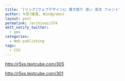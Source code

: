 ```yaml
---
title: '[リンク]ウェブデザインに 書き取り 良い 英文 フォント'
author: 녹풍(綠風, Windgreen)
layout: post
permalink: /archives/374
aktt_notify_twitter:
  - yes
categories:
  - Web publishing
tags:
  - CSS
---
```

<meta http-equiv="content-type" content="text/html; charset=utf-8" />

<a target="_top" href="http://r5xs.textcube.com/305">http://r5xs.textcube.com/305</a> <div>
  <meta http-equiv="content-type" content="text/html; charset=utf-8" />
  
  <a target="_top" href="http://r5xs.textcube.com/301">http://r5xs.textcube.com/301</a>
</div>